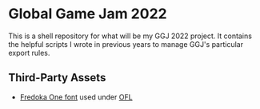 # Global Game Jam 2022

This is a shell repository for what will be my GGJ 2022 project. It contains the
helpful scripts I wrote in previous years to manage GGJ's particular export
rules.

## Third-Party Assets

- [Fredoka One font](https://fonts.google.com/specimen/Fredoka+One) used under [OFL](raw_assets/fonts/OFL.txt)